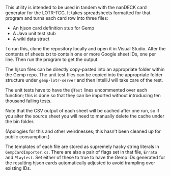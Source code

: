 This utility is intended to be used in tandem with the nanDECK card generator for the LOTR-TCG.  It takes spreadsheets formatted for that program and turns each card row into three files:

* An hjson card definition stub for Gemp
* A Java unit test stub
* A wiki data struct

To run this, clone the repository locally and open it in Visual Studio.  Alter the contents of sheets.txt to contain one or more Google sheet IDs, one per line.  Then run the program to get the output.

The hjson files can be directly copy-pasted into an appropriate folder within the Gemp repo.  The unit test files can be copied into the appropriate folder structure under `gemp-lotr-server` and then IntelliJ will take care of the rest.

The unit tests have to have the `@Test` lines uncommented over each function; this is done so that they can be imported without introducing ten thousand failing tests.

Note that the CSV output of each sheet will be cached after one run, so if you alter the source sheet you will need to manually delete the cache under the bin folder.  

(Apologies for this and other weirdnesses; this hasn't been cleaned up for public consumption.) 

The templates of each file are stored as supremely hacky string literals in `GempCardImporter.cs`.  There are also a pair of flags set in that file, `Errata` and `Playtest`.  Set either of these to true to have the Gemp IDs generated for the resulting hjson cards automatically adjusted to avoid trampling over existing IDs.